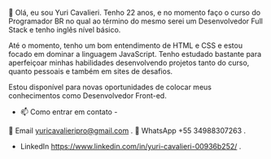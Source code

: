 👋 Olá, eu sou Yuri Cavalieri.
Tenho 22 anos, e no momento faço o curso do Programador BR no qual ao término do mesmo serei um Desenvolvedor Full Stack e tenho inglês nível básico.

Até o momento, tenho um bom entendimento de HTML e CSS e estou focado em dominar a linguagem JavaScript. Tenho estudado bastante para aperfeiçoar minhas habilidades desenvolvendo projetos tanto do curso, quanto pessoais e também em sites de desafios.

Estou disponível para novas oportunidades de colocar meus conhecimentos como Desenvolvedor Front-ed.

- 📫 Como entrar em contato -

📩 Email yuricavalieripro@gmail.com .
📱 WhatsApp +55 34988307263 .
- LinkedIn https://www.linkedin.com/in/yuri-cavalieri-00936b252/ .




